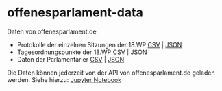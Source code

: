 # offenesparlament-data
Daten von offenesparlament.de

* Protokolle der einzelnen Sitzungen der 18.WP [CSV](https://github.com/Datenschule/offenesparlament-data/tree/master/sessions/csv) | [JSON](https://github.com/Datenschule/offenesparlament-data/tree/master/sessions/json)
* Tagesordnungspunkte der 18.WP [CSV](https://github.com/Datenschule/offenesparlament-data/blob/master/tops/tops.csv) | [JSON](https://raw.githubusercontent.com/Datenschule/offenesparlament-data/master/tops/tops.json)
* Daten der Parlamentarier [CSV](https://github.com/Datenschule/offenesparlament-data/blob/master/mdb/mdb.csv) | [JSON](https://raw.githubusercontent.com/Datenschule/offenesparlament-data/master/mdb/mdb.json)

Die Daten können jederzeit von der API von offenesparlament.de geladen werden. Siehe hierzu: [Jupyter Notebook](https://github.com/Datenschule/offenesparlament-data/blob/master/load_data.ipynb)
